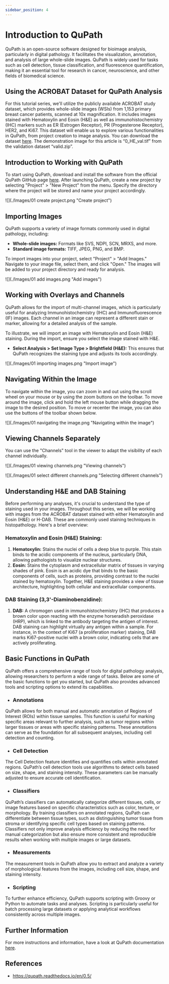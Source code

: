 ```yaml
---
sidebar_position: 4
---
```

# Introduction to QuPath

QuPath is an open-source software designed for bioimage analysis, particularly in digital pathology. It facilitates the visualization, annotation, and analysis of large whole-slide images. QuPath is widely used for tasks such as cell detection, tissue classification, and fluorescence quantification, making it an essential tool for research in cancer, neuroscience, and other fields of biomedical science.

## Using the ACROBAT Dataset for QuPath Analysis

For this tutorial series, we'll utilize the publicly available ACROBAT study dataset, which provides whole-slide images (WSIs) from 1,153 primary breast cancer patients, scanned at 10x magnification. It includes images stained with Hematoxylin and Eosin (H&E) as well as immunohistochemistry (IHC) markers such as ER (Estrogen Receptor), PR (Progesterone Receptor), HER2, and Ki67. This dataset will enable us to explore various functionalities in QuPath, from project creation to image analysis. You can download the dataset [here](https://snd.se/en/catalogue/dataset/2022-190-1). The demonstration image for this article is “0_HE_val.tif” from the validation dataset “valid.zip”.

## Introduction to Working with QuPath

To start using QuPath, download and install the software from the official QuPath GitHub page [here](https://github.com/qupath/qupath/releases/tag/v0.5.1). After launching QuPath, create a new project by selecting "Project" > "New Project" from the menu. Specify the directory where the project will be stored and name your project accordingly.

![](./Images/01 create project.png "Create project")

## Importing Images

QuPath supports a variety of image formats commonly used in digital pathology, including:
- **Whole-slide images:** Formats like SVS, NDPI, SCN, MRXS, and more.
- **Standard image formats:** TIFF, JPEG, PNG, and BMP.

To import images into your project, select "Project" > "Add Images." Navigate to your image file, select them, and click "Open." The images will be added to your project directory and ready for analysis.

![](./Images/01 add images.png "Add images")

## Working with Overlays and Channels

QuPath allows for the import of multi-channel images, which is particularly useful for analyzing Immunohistochemistry (IHC) and Immunofluorescence (IF) images. Each channel in an image can represent a different stain or marker, allowing for a detailed analysis of the sample.

To illustrate, we will import an image with Hematoxylin and Eosin (H&E) staining. During the import, ensure you select the image stained with H&E.
- **Select Analysis > Set Image Type > Brightfield (H&E):** This ensures that QuPath recognizes the staining type and adjusts its tools accordingly.

![](./Images/01 importing images.png "Import image")

## Navigating Within the Image

To navigate within the image, you can zoom in and out using the scroll wheel on your mouse or by using the zoom buttons on the toolbar. To move around the image, click and hold the left mouse button while dragging the image to the desired position. To move or recenter the image, you can also use the buttons of the toolbar shown below.

![](./Images/01 navigating the image.png "Navigating within the image")

## Viewing Channels Separately
You can use the "Channels" tool in the viewer to adapt the visibility of each channel individually. 

![](./Images/01 viewing channels.png "Viewing channels")

![](./Images/01 select different channels.png "Selecting different channels")

## Understanding H&E and DAB Staining

Before performing any analyses, it's crucial to understand the type of staining used in your images. Throughout this series, we will be working with images from the ACROBAT dataset stained with either Hematoxylin and Eosin (H&E) or H-DAB. These are commonly used staining techniques in histopathology. Here's a brief overview:

### Hematoxylin and Eosin (H&E) Staining:
1. **Hematoxylin:** Stains the nuclei of cells a deep blue to purple. This stain binds to the acidic components of the nucleus, particularly DNA, allowing pathologists to visualize nuclear structures.
2. **Eosin:** Stains the cytoplasm and extracellular matrix of tissues in varying shades of pink. Eosin is an acidic dye that binds to the basic components of cells, such as proteins, providing contrast to the nuclei stained by hematoxylin. Together, H&E staining provides a view of tissue architecture, highlighting both cellular and extracellular components.

### DAB Staining (3,3'-Diaminobenzidine):
1. **DAB:** A chromogen used in immunohistochemistry (IHC) that produces a brown color upon reacting with the enzyme horseradish peroxidase (HRP), which is linked to the antibody targeting the antigen of interest. DAB staining can highlight virtually any antigen within a sample. For instance, in the context of Ki67 (a proliferation marker) staining, DAB marks Ki67-positive nuclei with a brown color, indicating cells that are actively proliferating.

## Basic Functions in QuPath

QuPath offers a comprehensive range of tools for digital pathology analysis, allowing researchers to perform a wide range of tasks. Below are some of the basic functions to get you started, but QuPath also provides advanced tools and scripting options to extend its capabilities.

- ### Annotations
QuPath allows for both manual and automatic annotation of Regions of Interest (ROIs) within tissue samples. This function is useful for marking specific areas relevant to further analysis, such as tumor regions within larger tissues or areas with specific staining patterns. These annotations can serve as the foundation for all subsequent analyses, including cell detection and counting.

- ### Cell Detection
The Cell Detection feature identifies and quantifies cells within annotated regions. QuPath’s cell detection tools use algorithms to detect cells based on size, shape, and staining intensity. These parameters can be manually adjusted to ensure accurate cell identification.

- ### Classifiers
QuPath’s classifiers can automatically categorize different tissues, cells, or image features based on specific characteristics such as color, texture, or morphology. By training classifiers on annotated regions, QuPath can differentiate between tissue types, such as distinguishing tumor tissue from stroma or identifying specific cell types based on staining patterns. Classifiers not only improve analysis efficiency by reducing the need for manual categorization but also ensure more consistent and reproducible results when working with multiple images or large datasets.

- ### Measurements
The measurement tools in QuPath allow you to extract and analyze a variety of morphological features from the images, including cell size, shape, and staining intensity.

- ### Scripting
To further enhance efficiency, QuPath supports scripting with Groovy or Python to automate tasks and analyses. Scripting is particularly useful for batch processing large datasets or applying analytical workflows consistently across multiple images.

## Further Information

For more instructions and information, have a look at QuPath documentation [here](https://qupath.readthedocs.io/en/0.5/).

## References

- https://qupath.readthedocs.io/en/0.5/

